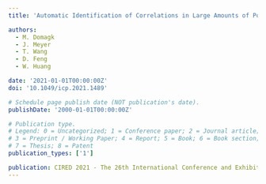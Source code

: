 ```yaml
---
title: 'Automatic Identification of Correlations in Large Amounts of Power Quality Data from Long-Term Measurement Campaigns'

authors:
  - M. Domagk
  - J. Meyer
  - T. Wang
  - D. Feng
  - W. Huang

date: '2021-01-01T00:00:00Z'
doi: '10.1049/icp.2021.1489'

# Schedule page publish date (NOT publication's date).
publishDate: '2000-01-01T00:00:00Z'

# Publication type.
# Legend: 0 = Uncategorized; 1 = Conference paper; 2 = Journal article;
# 3 = Preprint / Working Paper; 4 = Report; 5 = Book; 6 = Book section;
# 7 = Thesis; 8 = Patent
publication_types: ['1']

publication: CIRED 2021 - The 26th International Conference and Exhibition on Electricity Distribution
---
```

